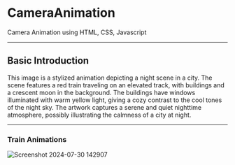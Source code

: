 # CameraAnimation
Camera Animation using HTML, CSS, Javascript
<hr>

## Basic Introduction
This image is a stylized animation depicting a night scene in a city. The scene features a red train traveling on an elevated track, with buildings and a crescent moon in the background. The buildings have windows illuminated with warm yellow light, giving a cozy contrast to the cool tones of the night sky. The artwork captures a serene and quiet nighttime atmosphere, possibly illustrating the calmness of a city at night.
<hr>

### Train Animations
![Screenshot 2024-07-30 142907](https://github.com/user-attachments/assets/8758c44c-a314-4bf3-8d5a-c08a84392b87)

